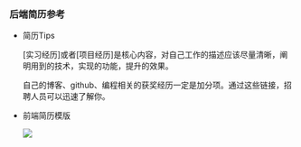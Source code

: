 ### 后端简历参考
- 简历Tips

    [实习经历]或者[项目经历]是核心内容，对自己工作的描述应该尽量清晰，阐明用到的技术，实现的功能，提升的效果。

    自己的博客、github、编程相关的获奖经历一定是加分项。通过这些链接，招聘人员可以迅速了解你。

- 前端简历模版

    ![](D:\github\CCS.SCU_Careers\4cv\Back-end_cv.png)